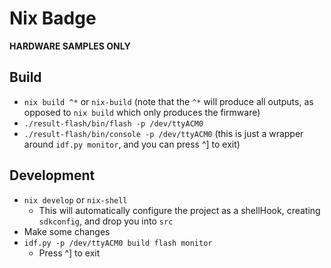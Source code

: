 # Nix Badge

**HARDWARE SAMPLES ONLY**

## Build

- `nix build ^*` or `nix-build` (note that the `^*` will produce all outputs, as opposed to `nix build` which only produces the firmware)
- `./result-flash/bin/flash -p /dev/ttyACM0`
- `./result-flash/bin/console -p /dev/ttyACM0` (this is just a wrapper around `idf.py monitor`, and you can press ^] to exit)

## Development

- `nix develop` or `nix-shell`
    - This will automatically configure the project as a shellHook, creating `sdkconfig`, and drop you into `src`
- Make some changes
- `idf.py -p /dev/ttyACM0 build flash monitor`
    - Press ^] to exit
